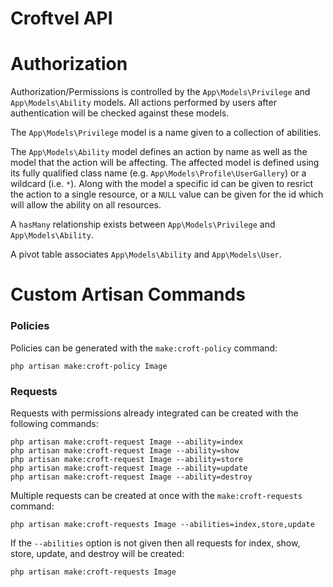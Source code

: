 # Croftvel API

# Authorization

Authorization/Permissions is controlled by the `App\Models\Privilege` and `App\Models\Ability` models. All actions performed by users after authentication will be checked against these models.

The `App\Models\Privilege` model is a name given to a collection of abilities.

The `App\Models\Ability` model defines an action by name as well as the model that the action will be affecting. The affected model is defined using its fully qualified class name (e.g. `App\Models\Profile\UserGallery`) or a wildcard (i.e. `*`). Along with the model a specific id can be given to resrict the action to a single resource, or a `NULL` value can be given for the id which will allow
the ability on all resources.

A `hasMany` relationship exists between `App\Models\Privilege` and `App\Models\Ability`.

A pivot table associates `App\Models\Ability` and `App\Models\User`.

# Custom Artisan Commands

### Policies

Policies can be generated with the `make:croft-policy` command:

```
php artisan make:croft-policy Image
```

### Requests

Requests with permissions already integrated can be created with the following commands:

```
php artisan make:croft-request Image --ability=index
php artisan make:croft-request Image --ability=show
php artisan make:croft-request Image --ability=store
php artisan make:croft-request Image --ability=update
php artisan make:croft-request Image --ability=destroy
```

Multiple requests can be created at once with the `make:croft-requests` command:

```
php artisan make:croft-requests Image --abilities=index,store,update
```

If the `--abilities` option is not given then all requests for index, show, store, update, and destroy will be created:

```
php artisan make:croft-requests Image
```
